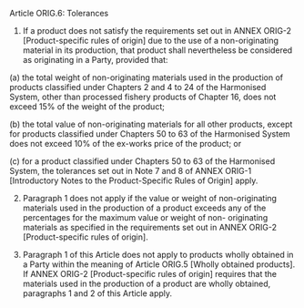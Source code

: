 Article ORIG.6: Tolerances

1.	If a product does not satisfy the requirements set out in ANNEX ORIG-2 [Product-specific rules of origin] due to the use of a non-originating material in its production, that product shall nevertheless be considered as originating in a Party, provided that:

(a)	the total weight of non-originating materials used in the production of products classified under Chapters 2 and 4 to 24 of the Harmonised System, other than processed fishery products of Chapter 16, does not exceed 15% of the weight of the product;

(b)	the total value of non-originating materials for all other products, except for products classified under Chapters 50 to 63 of the Harmonised System does not exceed 10% of the ex-works price of the product; or

(c)	for a product classified under Chapters 50 to 63 of the Harmonised System, the tolerances set out in Note 7 and 8 of ANNEX ORIG-1 [Introductory Notes to the Product-Specific Rules of Origin] apply.
 

2.	Paragraph 1 does not apply if the value or weight of non-originating materials used in the production of a product exceeds any of the percentages for the maximum value or weight of non- originating materials as specified in the requirements set out in ANNEX ORIG-2 [Product-specific rules of origin].

3.	Paragraph 1 of this Article does not apply to products wholly obtained in a Party within the meaning of Article ORIG.5 [Wholly obtained products]. If ANNEX ORIG-2 [Product-specific rules of origin] requires that the materials used in the production of a product are wholly obtained, paragraphs 1 and 2 of this Article apply.
